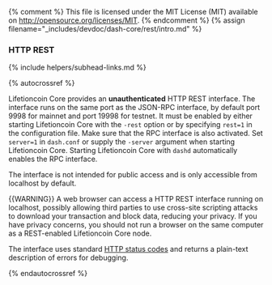 {% comment %}
This file is licensed under the MIT License (MIT) available on
http://opensource.org/licenses/MIT.
{% endcomment %}
{% assign filename="_includes/devdoc/dash-core/rest/intro.md" %}

### HTTP REST
{% include helpers/subhead-links.md %}
<!-- __ -->
{% autocrossref %}

Lifetioncoin Core provides an **unauthenticated** HTTP REST interface.  The interface
runs on the same port as the JSON-RPC interface, by default port 9998 for
mainnet and port 19998 for testnet. It must be enabled by either starting Lifetioncoin
Core with the `-rest` option or by specifying `rest=1` in the
configuration file. Make sure that the RPC interface is also activated.
Set `server=1` in `dash.conf` or supply the `-server` argument when
starting Lifetioncoin Core. Starting Lifetioncoin Core with `dashd` automatically
enables the RPC interface.

The interface is not intended for public access and is only accessible
from localhost by default.

{{WARNING}} A web browser can access a HTTP REST interface running on
localhost, possibly allowing third parties to use cross-site scripting
attacks to download your transaction and block data, reducing your
privacy.  If you have privacy concerns, you should not run a browser on
the same computer as a REST-enabled Lifetioncoin Core node.

The interface uses standard [HTTP status
codes](https://en.wikipedia.org/wiki/List_of_HTTP_status_codes) and
returns a plain-text description of errors for debugging.

{% endautocrossref %}
